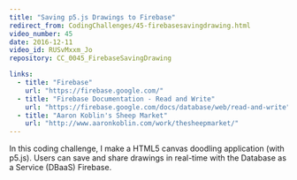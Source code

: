 ```yaml
---
title: "Saving p5.js Drawings to Firebase"
redirect_from: CodingChallenges/45-firebasesavingdrawing.html
video_number: 45
date: 2016-12-11
video_id: RUSvMxxm_Jo
repository: CC_0045_FirebaseSavingDrawing

links:
  - title: "Firebase"
    url: "https://firebase.google.com/"
  - title: "Firebase Documentation - Read and Write"
    url: "https://firebase.google.com/docs/database/web/read-and-write"
  - title: "Aaron Koblin's Sheep Market"
    url: "http://www.aaronkoblin.com/work/thesheepmarket/"
---
```


In this coding challenge, I make a HTML5 canvas doodling application (with p5.js).  Users can save and share drawings in real-time with the Database as a Service (DBaaS) Firebase.
